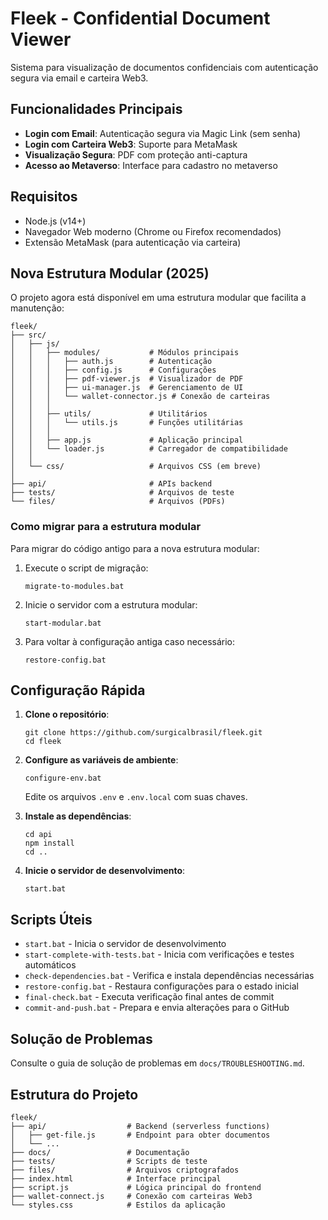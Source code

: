# Fleek - Confidential Document Viewer

Sistema para visualização de documentos confidenciais com autenticação segura via email e carteira Web3.

## Funcionalidades Principais

- **Login com Email**: Autenticação segura via Magic Link (sem senha)
- **Login com Carteira Web3**: Suporte para MetaMask
- **Visualização Segura**: PDF com proteção anti-captura
- **Acesso ao Metaverso**: Interface para cadastro no metaverso

## Requisitos

- Node.js (v14+)
- Navegador Web moderno (Chrome ou Firefox recomendados)
- Extensão MetaMask (para autenticação via carteira)

## Nova Estrutura Modular (2025)

O projeto agora está disponível em uma estrutura modular que facilita a manutenção:

```
fleek/
├── src/
│   ├── js/
│   │   ├── modules/           # Módulos principais
│   │   │   ├── auth.js        # Autenticação
│   │   │   ├── config.js      # Configurações
│   │   │   ├── pdf-viewer.js  # Visualizador de PDF
│   │   │   ├── ui-manager.js  # Gerenciamento de UI
│   │   │   └── wallet-connector.js # Conexão de carteiras
│   │   │
│   │   ├── utils/             # Utilitários
│   │   │   └── utils.js       # Funções utilitárias
│   │   │
│   │   ├── app.js             # Aplicação principal
│   │   └── loader.js          # Carregador de compatibilidade
│   │
│   └── css/                   # Arquivos CSS (em breve)
│
├── api/                       # APIs backend
├── tests/                     # Arquivos de teste
└── files/                     # Arquivos (PDFs)
```

### Como migrar para a estrutura modular

Para migrar do código antigo para a nova estrutura modular:

1. Execute o script de migração:
   ```
   migrate-to-modules.bat
   ```

2. Inicie o servidor com a estrutura modular:
   ```
   start-modular.bat
   ```

3. Para voltar à configuração antiga caso necessário:
   ```
   restore-config.bat
   ```

## Configuração Rápida

1. **Clone o repositório**:
   ```
   git clone https://github.com/surgicalbrasil/fleek.git
   cd fleek
   ```

2. **Configure as variáveis de ambiente**:
   ```
   configure-env.bat
   ```
   Edite os arquivos `.env` e `.env.local` com suas chaves.

3. **Instale as dependências**:
   ```
   cd api
   npm install
   cd ..
   ```

4. **Inicie o servidor de desenvolvimento**:
   ```
   start.bat
   ```

## Scripts Úteis

- `start.bat` - Inicia o servidor de desenvolvimento
- `start-complete-with-tests.bat` - Inicia com verificações e testes automáticos
- `check-dependencies.bat` - Verifica e instala dependências necessárias
- `restore-config.bat` - Restaura configurações para o estado inicial
- `final-check.bat` - Executa verificação final antes de commit
- `commit-and-push.bat` - Prepara e envia alterações para o GitHub

## Solução de Problemas

Consulte o guia de solução de problemas em `docs/TROUBLESHOOTING.md`.

## Estrutura do Projeto

```
fleek/
├── api/                  # Backend (serverless functions)
│   ├── get-file.js       # Endpoint para obter documentos
│   └── ...
├── docs/                 # Documentação
├── tests/                # Scripts de teste
├── files/                # Arquivos criptografados
├── index.html            # Interface principal
├── script.js             # Lógica principal do frontend
├── wallet-connect.js     # Conexão com carteiras Web3
└── styles.css            # Estilos da aplicação
```
